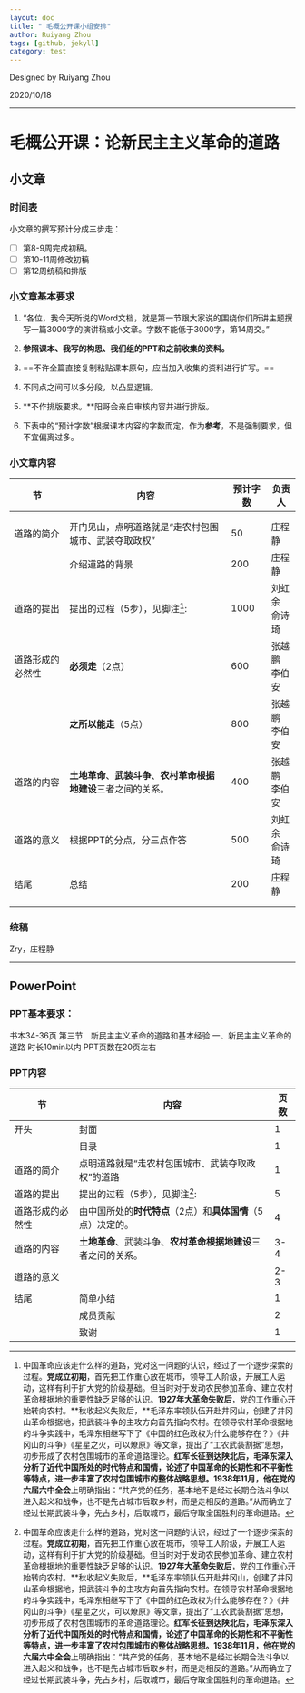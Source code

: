 ```yaml
---
layout: doc
title: " 毛概公开课小组安排"
author: Ruiyang Zhou
tags: [github, jekyll]
category: test
---
```


Designed by Ruiyang Zhou

2020/10/18

---

# 毛概公开课：论新民主主义革命的道路

## 小文章

### 时间表

小文章的撰写预计分成三步走：

- [ ] 第8-9周完成初稿。
- [ ] 第10-11周修改初稿
- [ ] 第12周统稿和排版

### 小文章基本要求

1. “各位，我今天所说的Word文档，就是第一节跟大家说的围绕你们所讲主题撰写一篇3000字的演讲稿或小文章。字数不能低于3000字，第14周交。”

2. **参照课本、我写的构思、我们组的PPT和之前收集的资料。**

3. ==不许全篇直接复制粘贴课本原句，应当加入收集的资料进行扩写。==

4. 不同点之间可以多分段，以凸显逻辑。

6. **不作排版要求。**阳哥会亲自审核内容并进行排版。

7. 下表中的“预计字数”根据课本内容的字数而定，作为**参考**，不是强制要求，但不宜偏离过多。

### 小文章内容

| 节               | 内容                                                         | 预计字数 | 负责人             |
| ---------------- | ------------------------------------------------------------ | -------- | ------------------ |
|                  |                                                              |          |                    |
|                  |                                                              |          |                    |
| 道路的简介       | 开门见山，点明道路就是“走农村包围城市、武装夺取政权”         | 50       | 庄程静             |
|                  | 介绍道路的背景                                               | 200      | 庄程静             |
| 道路的提出       | 提出的过程（5步），见脚注[^1]:                               | 1000     | 刘虹余<br />俞诗琦 |
| 道路形成的必然性 | **必须走**（2点）                                            | 600      | 张越鹏<br />李伯安 |
|                  | **之所以能走**（5点）                                        | 800      | 张越鹏<br />李伯安 |
| 道路的内容       | **土地革命**、**武装斗争**、**农村革命根据地建设**三者之间的关系。 | 400      | 张越鹏<br />李伯安 |
| 道路的意义       | 根据PPT的分点，分三点作答                                    | 500      | 刘虹余<br />俞诗琦 |
| 结尾             | 总结                                                         | 200      | 庄程静             |
|                  |                                                              |          |                    |
|                  |                                                              |          |                    |

### 统稿

Zry，庄程静  

----

## PowerPoint

### PPT基本要求：

书本34-36页   第三节　新民主主义革命的道路和基本经验   一、新民主主义革命的道路
时长10min以内
PPT页数在20页左右

###  PPT内容

| 节               | 内容                                                         | 页数 |
| ---------------- | ------------------------------------------------------------ | ---- |
| 开头             | 封面                                                         | 1    |
|                  | 目录                                                         | 1    |
| 道路的简介       | 点明道路就是“走农村包围城市、武装夺取政权”的道路             | 1    |
| 道路的提出       | 提出的过程（5步），见脚注[^1]:                               | 5    |
| 道路形成的必然性 | 由中国所处的**时代特点**（2点）和**具体国情**（5点）决定的。 | 4    |
| 道路的内容       | **土地革命**、武装斗争、**农村革命根据地建设**三者之间的关系。 | 3-4  |
| 道路的意义       |                                                              | 2-3  |
| 结尾             | 简单小结                                                     | 1    |
|                  | 成员贡献                                                     | 2    |
|                  | 致谢                                                         | 1    |

[^1]:中国革命应该走什么样的道路，党对这一问题的认识，经过了一个逐步探索的过程。**党成立初期**，首先把工作重心放在城市，领导工人阶级，开展工人运动，这样有利于扩大党的阶级基础。但当时对于发动农民参加革命、建立农村革命根据地的重要性缺乏足够的认识。**1927年大革命失败后**，党的工作重心开始转向农村。**秋收起义失败后，**毛泽东率领队伍开赴井冈山，创建了井冈山革命根据地，把武装斗争的主攻方向首先指向农村。在领导农村革命根据地的斗争实践中，毛泽东相继写下了《中国的红色政权为什么能够存在？》《井冈山的斗争》《星星之火，可以燎原》等文章，提出了“工农武装割据”思想，初步形成了农村包围城市的革命道路理论。**红军长征到达陕北后，**毛泽东深入分析了近代中国所处的时代特点和国情，论述了中国革命的长期性和不平衡性等特点，进一步丰富了农村包围城市的整体战略思想。1938年11月，他在**党的六届六中全会**上明确指出：“共产党的任务，基本地不是经过长期合法斗争以进入起义和战争，也不是先占城市后取乡村，而是走相反的道路。”从而确立了经过长期武装斗争，先占乡村，后取城市，最后夺取全国胜利的革命道路。





